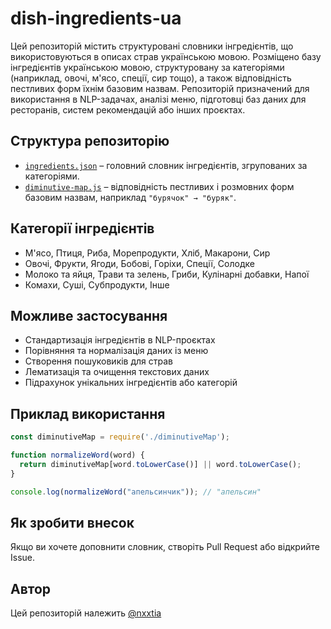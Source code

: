 # dish-ingredients-ua
Цей репозиторій містить структуровані словники інгредієнтів, що використовуються в описах страв українською мовою.
Розміщено базу інгредієнтів українською мовою, структуровану за категоріями (наприклад, овочі, м'ясо, спеції, сир тощо), а також відповідність пестливих форм їхнім базовим назвам. Репозиторій призначений для використання в NLP-задачах, аналізі меню, підготовці баз даних для ресторанів, систем рекомендацій або інших проєктах.

## Структура репозиторію

- [`ingredients.json`](https://github.com/nxxtia/dish-ingredients-ua/blob/main/dictionaries/ingredients.json) – головний словник інгредієнтів, згрупованих за категоріями.
- [`diminutive-map.js`](https://github.com/nxxtia/dish-ingredients-ua/blob/main/dictionaries/diminutive-map.json) – відповідність пестливих і розмовних форм базовим назвам, наприклад `"бурячок" → "буряк"`.

## Категорії інгредієнтів

- М'ясо, Птиця, Риба, Морепродукти, Хліб, Макарони, Сир
- Овочі, Фрукти, Ягоди, Бобові, Горіхи, Спеції, Солодке
- Молоко та яйця, Трави та зелень, Гриби, Кулінарні добавки, Напої
- Комахи, Суші, Субпродукти, Інше

## Можливе застосування

- Стандартизація інгредієнтів в NLP-проєктах
- Порівняння та нормалізація даних із меню
- Створення пошуковиків для страв
- Лематизація та очищення текстових даних
- Підрахунок унікальних інгредієнтів або категорій

## Приклад використання

```js
const diminutiveMap = require('./diminutiveMap');

function normalizeWord(word) {
  return diminutiveMap[word.toLowerCase()] || word.toLowerCase();
}

console.log(normalizeWord("апельсинчик")); // "апельсин"
```

## Як зробити внесок
Якщо ви хочете доповнити словник, створіть Pull Request або відкрийте Issue.

## Автор
Цей репозиторій належить [@nxxtia](https://github.com/nxxtia)



